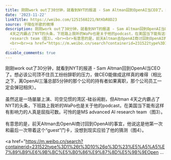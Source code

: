 ```yaml
---
title: 刚刚work out了30分钟，就看到NYT的报道 - Sam Altman回到OpenAI当CEO了。想必该公司顶不住员工纷纷辞职的压力，做CEO能做成这样真的难得（相比之下，离OpenAI三...
date: '2023-11-22'
linkTitle: https://weibo.com/1251560221/NtKbR8D23
source: 子陵在听歌的微博
description: 刚刚work out了30分钟，就看到NYT的报道 - Sam Altman回到OpenAI当CEO了。想必该公司顶不住员工纷纷辞职的压力，做CEO能做成这样真的难得（相比之下，离OpenAI三藩总部5分钟的那个公司的持有者如果离职，那个公司员工一定会弹冠相庆）。<br><br>虽然这是一场屡屡上演、司空见惯的湾区-硅谷闹剧，但Altman
  4天之内霸占了NYT的头条，下班路上我听的WaPo也是关于他的podcast，在美国当下能有这样有影响力的人真是屈指可数。可怜的是MS advanced AI
  research team（图3）。<br><br>有意思的是，前天Altman去OpenAI商讨回到OpenAI的事宜，他说这是他第一次和最后一次带着这个“guest”门卡，没想到现实应验了他的猜测（图4）。
  <br><br><a href="https://m.weibo.cn/search?containerid=231522type%3D1%26t%3D10%26q%3D%23%E5%A5%A5%E7%89%B9%E6%9B%BC%E5%B0%86%E9%87%8D%E5%9B%9EOpen
  ...
disable_comments: true
---
```

刚刚work out了30分钟，就看到NYT的报道 - Sam Altman回到OpenAI当CEO了。想必该公司顶不住员工纷纷辞职的压力，做CEO能做成这样真的难得（相比之下，离OpenAI三藩总部5分钟的那个公司的持有者如果离职，那个公司员工一定会弹冠相庆）。<br><br>虽然这是一场屡屡上演、司空见惯的湾区-硅谷闹剧，但Altman 4天之内霸占了NYT的头条，下班路上我听的WaPo也是关于他的podcast，在美国当下能有这样有影响力的人真是屈指可数。可怜的是MS advanced AI research team（图3）。<br><br>有意思的是，前天Altman去OpenAI商讨回到OpenAI的事宜，他说这是他第一次和最后一次带着这个“guest”门卡，没想到现实应验了他的猜测（图4）。 <br><br><a href="https://m.weibo.cn/search?containerid=231522type%3D1%26t%3D10%26q%3D%23%E5%A5%A5%E7%89%B9%E6%9B%BC%E5%B0%86%E9%87%8D%E5%9B%9EOpen ...
